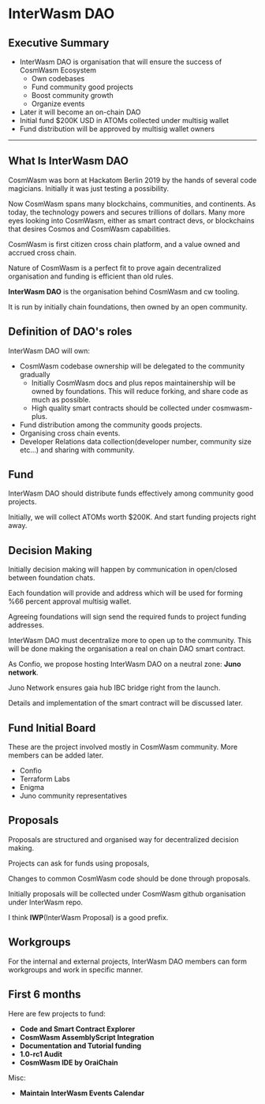 # InterWasm DAO

## Executive Summary

- InterWasm DAO is organisation that will ensure the success of CosmWasm Ecosystem
	- Own codebases
	- Fund community good projects
	- Boost community growth
	- Organize events
- Later it will become an on-chain DAO
- Initial fund $200K USD in ATOMs collected under multisig wallet
- Fund distribution will be approved by multisig wallet owners

---

## What Is InterWasm DAO

CosmWasm was born at Hackatom Berlin 2019 by the hands of several code magicians. Initially it was just testing a possibility.

Now CosmWasm spans many blockchains, communities, and continents. As today, the technology powers and secures trillions of dollars. Many more eyes looking into CosmWasm, either as smart contract devs, or blockchains that desires Cosmos and CosmWasm capabilities.

CosmWasm is first citizen cross chain platform, and a value owned and accrued cross chain. 

Nature of CosmWasm is a perfect fit to prove again decentralized organisation and funding is efficient than old rules.

**InterWasm DAO** is the organisation behind CosmWasm and cw tooling.

It is run by initially chain foundations, then owned by an open community.

## Definition of DAO's roles

InterWasm DAO will own:

-   CosmWasm codebase ownership will be delegated to the community gradually
    -   Initially CosmWasm docs and plus repos maintainership will be owned by foundations. This will reduce forking, and share code as much as possible.
    -   High quality smart contracts should be collected under cosmwasm-plus.
-   Fund distribution among the community goods projects.
-   Organising cross chain events.
-   Developer Relations data collection(developer number, community size etc...) and sharing with community.

## Fund

InterWasm DAO should distribute funds effectively among community good projects.

Initially, we will collect ATOMs worth $200K. And start funding projects right away.

## Decision Making

Initially decision making will happen by communication in open/closed between foundation chats.

Each foundation will provide and address which will be used for forming %66 percent approval multisig wallet.

Agreeing foundations will sign send the required funds to project funding addresses.

InterWasm DAO must decentralize more to open up to the community. This will be done making the organisation a real on chain DAO smart contract.

As Confio, we propose hosting InterWasm DAO on a neutral zone: **Juno network**.

Juno Network ensures gaia hub IBC bridge right from the launch.

Details and implementation of the smart contract will be discussed later.

## Fund Initial Board
These are the project involved mostly in CosmWasm community.
More members can be added later.

- Confio
- Terraform Labs
- Enigma
- Juno community representatives

## Proposals

Proposals are structured and organised way for decentralized decision making.

Projects can ask for funds using proposals,

Changes to common CosmWasm code should be done through proposals.

Initially proposals will be collected under CosmWasm github organisation under InterWasm repo.

I think **IWP**(InterWasm Proposal) is a good prefix.

## Workgroups

For the internal and external projects, InterWasm DAO members can form workgroups and work in specific manner.


## First 6 months

Here are few projects to fund:
- **Code and Smart Contract Explorer**
- **CosmWasm AssemblyScript Integration**
- **Documentation and Tutorial funding**
- **1.0-rc1 Audit**
- **CosmWasm IDE by OraiChain**

Misc:
- **Maintain InterWasm Events Calendar**
